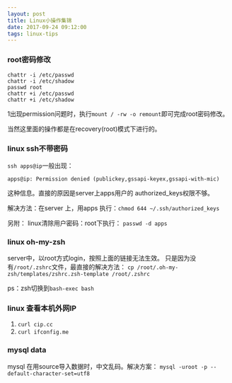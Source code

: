 ```yaml
---
layout: post
title: Linux小操作集锦
date: 2017-09-24 09:12:00
tags: linux-tips
---
```


### root密码修改

```
chattr -i /etc/passwd
chattr -i /etc/shadow
passwd root
chattr +i /etc/passwd
chattr +i /etc/shadow
```
<!-- more -->
1出现permission问题时，执行`mount / -rw -o remount`即可完成root密码修改。

当然这里面的操作都是在recovery(root)模式下进行的。


### linux ssh不带密码
`ssh apps@ip`一般出现：
```
apps@ip: Permission denied (publickey,gssapi-keyex,gssapi-with-mic)
```

这种信息。直接的原因是server上apps用户的 authorized_keys权限不够。

解决方法：在server 上，用apps 执行：`chmod 644 ~/.ssh/authorized_keys`

另附：
linux清除用户密码：root下执行： `passwd -d apps`


### linux oh-my-zsh
server中，以root方式login，按照上面的链接无法生效。
只是因为没有`/root/.zshrc`文件，最直接的解决方法：
`cp /root/.oh-my-zsh/templates/zshrc.zsh-template /root/.zshrc`

ps：zsh切换到`bash-exec bash`


### linux 查看本机外网IP
1. `curl cip.cc`
2. `curl ifconfig.me`


### mysql data
mysql 在用source导入数据时，中文乱码。解决方案：
`mysql -uroot -p --default-character-set=utf8`
